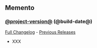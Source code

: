 ## Memento
### [@project-version@](https://github.com/diomsg-code/Memento/tree/@project-version@) (@build-date@)
[Full Changelog](@full-changelog@) - [Previous Releases](https://github.com/diomsg-code/Memento/releases)

- XXX
